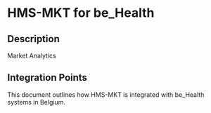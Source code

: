 # HMS-MKT for be_Health

## Description

Market Analytics

## Integration Points

This document outlines how HMS-MKT is integrated with be_Health systems in Belgium.
